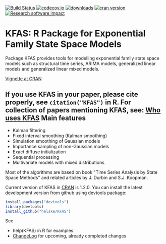 [![Build Status](https://travis-ci.org/helske/KFAS.png?branch=master)](https://travis-ci.org/helske/KFAS)
[![codecov.io](http://codecov.io/github/helske/KFAS/coverage.svg?branch=master)](http://codecov.io/github/helske/KFAS?branch=master)
[![downloads](http://cranlogs.r-pkg.org/badges/KFAS)](http://cranlogs.r-pkg.org/badges/KFAS)
[![cran version](http://www.r-pkg.org/badges/version/KFAS)](http://cran.r-project.org/package=KFAS)
[![Research software impact](http://depsy.org/api/package/cran/KFAS/badge.svg)](http://depsy.org/package/r/KFAS)

KFAS: R Package for Exponential Family State Space Models
==========================================================================

Package KFAS provides tools for modelling exponential family state space models such as
structural time series, ARIMA models, generalized linear models and generalized linear mixed models.

[Vignette at CRAN](http://cran.r-project.org/web/packages/KFAS/vignettes/KFAS.pdf)

If you use KFAS in your paper, please cite properly, see `citation("KFAS")` in R. For collection of papers mentioning KFAS, see: [Who uses KFAS](https://rawgit.com/helske/helske.github.io/master/kfas_citedby.html)
Main features
--------------------------------------------------------------------------

- Kalman filtering
- Fixed interval smoothing (Kalman smoothing)
- Simulation smoothing of Gaussian models
- Importance sampling of non-Gaussian models
- Exact diffuse initialization
- Sequential processing
- Multivariate models with mixed distributions

Most of the algorithms are based on book "Time Series Analysis by State Space Methods" and related articles by J. Durbin and S.J. Koopman.

Current version of KFAS in [CRAN](http://cran.r-project.org/web/packages/KFAS/index.html) is 1.2.0. You can install the latest development version from github using devtools package:

```R
install.packages("devtools")
library(devtools)
install_github("helske/KFAS")
```

See
* help(KFAS) in R for examples
* [ChangeLog](https://github.com/helske/KFAS/blob/master/ChangeLog) for upcoming, already completed changes

